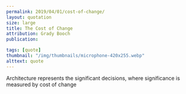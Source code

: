 ```yaml
---
permalink: 2019/04/01/cost-of-change/
layout: quotation
size: large
title: The Cost of Change
attribution: Grady Booch
publication:

tags: [quote]
thumbnail: "/img/thumbnails/microphone-420x255.webp"
alttext: quote
---
```


Architecture represents the significant decisions, where significance is measured
by cost of change
